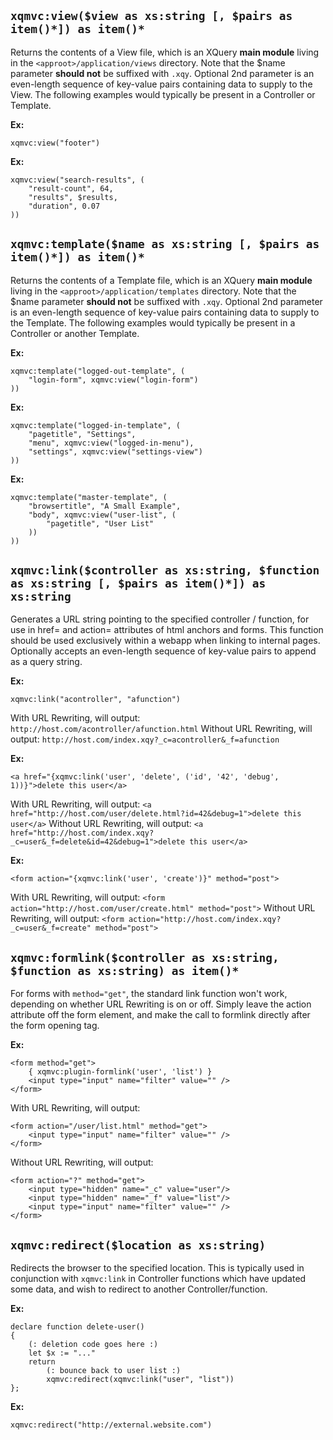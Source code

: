 ## `xqmvc:view($view as xs:string [, $pairs as item()*]) as item()*` ##

Returns the contents of a View file, which is an XQuery **main module** living in the `<approot>/application/views` directory.  Note that the $name parameter **should not** be suffixed with `.xqy`.  Optional 2nd parameter is an even-length sequence of key-value pairs containing data to supply to the View.  The following examples would typically be present in a Controller or Template.

**Ex:**
```
xqmvc:view("footer")
```

**Ex:**
```
xqmvc:view("search-results", (
    "result-count", 64,
    "results", $results,
    "duration", 0.07
))
```

## `xqmvc:template($name as xs:string [, $pairs as item()*]) as item()*` ##

Returns the contents of a Template file, which is an XQuery **main module** living in the `<approot>/application/templates` directory.  Note that the $name parameter **should not** be suffixed with `.xqy`.  Optional 2nd parameter is an even-length sequence of key-value pairs containing data to supply to the Template.  The following examples would typically be present in a Controller or another Template.

**Ex:**
```
xqmvc:template("logged-out-template", (
    "login-form", xqmvc:view("login-form")
))
```

**Ex:**
```
xqmvc:template("logged-in-template", (
    "pagetitle", "Settings",
    "menu", xqmvc:view("logged-in-menu"),
    "settings", xqmvc:view("settings-view")
))
```

**Ex:**
```
xqmvc:template("master-template", (
	"browsertitle", "A Small Example",
	"body", xqmvc:view("user-list", (
		"pagetitle", "User List"
	))
))
```

## `xqmvc:link($controller as xs:string, $function as xs:string [, $pairs as item()*]) as xs:string` ##

Generates a URL string pointing to the specified controller / function, for use in href= and action= attributes of html anchors and forms.  This function should be used exclusively within a webapp when linking to internal pages.  Optionally accepts an even-length sequence of key-value pairs to append as a query string.

**Ex:**
```
xqmvc:link("acontroller", "afunction")
```
With URL Rewriting, will output: `http://host.com/acontroller/afunction.html`
Without URL Rewriting, will output: `http://host.com/index.xqy?_c=acontroller&_f=afunction`

**Ex:**
```
<a href="{xqmvc:link('user', 'delete', ('id', '42', 'debug', 1))}">delete this user</a>
```
With URL Rewriting, will output: `<a href="http://host.com/user/delete.html?id=42&debug=1">delete this user</a>`
Without URL Rewriting, will output: `<a href="http://host.com/index.xqy?_c=user&_f=delete&id=42&debug=1">delete this user</a>`

**Ex:**
```
<form action="{xqmvc:link('user', 'create')}" method="post">
```
With URL Rewriting, will output: `<form action="http://host.com/user/create.html" method="post">`
Without URL Rewriting, will output: `<form action="http://host.com/index.xqy?_c=user&_f=create" method="post">`

## `xqmvc:formlink($controller as xs:string, $function as xs:string) as item()*` ##

For forms with `method="get"`, the standard link function won't work, depending on whether URL Rewriting is on or off.  Simply leave the action attribute off the form element, and make the call to formlink directly after the form opening tag.

**Ex:**
```
<form method="get">
	{ xqmvc:plugin-formlink('user', 'list') }
	<input type="input" name="filter" value="" />
</form>
```
With URL Rewriting, will output:
```
<form action="/user/list.html" method="get">
	<input type="input" name="filter" value="" />
</form>
```
Without URL Rewriting, will output:
```
<form action="?" method="get">
	<input type="hidden" name="_c" value="user"/>
	<input type="hidden" name="_f" value="list"/>
	<input type="input" name="filter" value="" />
</form>
```

## `xqmvc:redirect($location as xs:string)` ##

Redirects the browser to the specified location.  This is typically used in conjunction with `xqmvc:link` in Controller functions which have updated some data, and wish to redirect to another Controller/function.

**Ex:**
```
declare function delete-user()
{
    (: deletion code goes here :)
    let $x := "..."
    return
        (: bounce back to user list :)
        xqmvc:redirect(xqmvc:link("user", "list"))
};
```

**Ex:**
```
xqmvc:redirect("http://external.website.com")
```